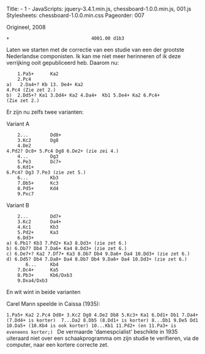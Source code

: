 Title: - 1 -
JavaScripts: jquery-3.4.1.min.js, chessboard-1.0.0.min.js, 001.js
Stylesheets: chessboard-1.0.0.min.css
Pageorder: 007

Origineel, 2008


<div id="myBoard" style="width: 400px"></div>


```
+                              4001.00 d1b3
```

Laten we starten met de correctie van een studie van een der grootste Nederlandse componisten. Ik kan me niet meer herinneren of ik deze verrijking ooit gepubliceerd  heb. Daarom nu:

```
	1.Pa5+		Ka2
	2.Pc4
a)   2.Da4+? Kb 13. De4+ Ka2
4.Pc4 (Zie zet 2.)
b)  2.Dd5+? Ka1 3.Dd4+ Ka2 4.Da4+  Kb1 5.De4+ Ka2 6.Pc4+
(Zie zet 2.)
```

Er zijn nu zelfs twee varianten:

Variant A
```
	2...		Dd8+ 
	3.Kc2		Dg8
	4.De2		
4.Pd2? Dc8+ 5.Pc4 Dg8 6.De2+ (zie zei 4.)
	4... 		Dg3
	5.Pe3		Dc7+
	6.Kd1+		
6.Pc4? Dg3 7.Pe3 (zie zet 5.)  
	6...		Kb3
	7.Db5+		Kc3
	8.Pd5+		Kd4
	9.Pxc7
```

Variant B
```
	2...		Dd7+
	3.Kc2		Da4+
	4.Kc1		Kb3
	5.Pd2+		Ka3
	6.Dd3+
a) 6.Pb1? Kb3 7.Pd2+ Ka3 8.Dd3+ (zie zet 6.)
b) 6.Db7? Db4 7.Da6+ Ka4 8.Dd3+ (zie zet 6.)
c) 6.De7+? Ka2 7.Df7+ Ka3 8.Db7 Db4 9.Da6+ Da4 10.Dd3+ (zie zet 6.)
d) 6.Dd5? Db4 7.Da8+ Da4 8.Db7 Db4 9.Da6+ Da4 10.Dd3+ (zie zet 6.)
       6...		Kb4	
	7.Dc4+ 		Ka5
	8.Pb3+		Kb6/Dxb3
	9.Dxa4/Dxb3
```

En wit wint in beide varianten


Carel Mann speelde in Caissa (1935):


`1.Pa5+ Ka2 2.Pc4 Dd8+ 3.Kc2 Dg8 4.De2 Db8 5.Kc3+ Ka1 6.Dd1+ Db1 7.Da4+ (7.Dd4+ is korter)  7...Da2 8.Db5 (8.Dd1+ is korter) 8...Db1 9.De5 Dd1 10.Da5+ (10.Kb4 is ook korter) 10...Kb1 11.Pd2+ (en 11.Pa3+ is eveneens korter;) `
De vermaarde  'damespcialist' beschikte in 1935 uiteraard niet over een schaakprogramma om zijn studie te verifieren, via de computer, naar een kortere correcte zet. 
































